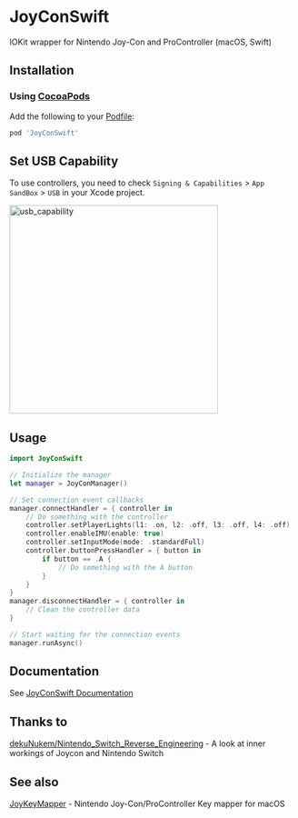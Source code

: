 # JoyConSwift
IOKit wrapper for Nintendo Joy-Con and ProController (macOS, Swift)

## Installation

### Using [CocoaPods](http://cocoapods.org/)

Add the following to your [Podfile](http://guides.cocoapods.org/using/the-podfile.html):

```rb
pod 'JoyConSwift'
```

## Set USB Capability

To use controllers, you need to check `Signing & Capabilities` > `App SandBox` > `USB` in your Xcode project.

<img width="367" alt="usb_capability" src="https://user-images.githubusercontent.com/1047810/82137704-5f7ea980-9855-11ea-8f21-0e6c2ad518e9.png">

## Usage

```swift
import JoyConSwift

// Initialize the manager
let manager = JoyConManager()

// Set connection event callbacks
manager.connectHandler = { controller in
    // Do something with the controller
    controller.setPlayerLights(l1: .on, l2: .off, l3: .off, l4: .off)
    controller.enableIMU(enable: true)
    controller.setInputMode(mode: .standardFull)
    controller.buttonPressHandler = { button in
        if button == .A {
            // Do something with the A button
        }
    }
}
manager.disconnectHandler = { controller in
    // Clean the controller data
}

// Start waiting for the connection events
manager.runAsync()
```

## Documentation

See [JoyConSwift Documentation](https://magicien.github.io/JoyConSwift/)

## Thanks to

[dekuNukem/Nintendo_Switch_Reverse_Engineering](https://github.com/dekuNukem/Nintendo_Switch_Reverse_Engineering) - A look at inner workings of Joycon and Nintendo Switch

## See also

[JoyKeyMapper](https://github.com/magicien/JoyKeyMapper) - Nintendo Joy-Con/ProController Key mapper for macOS

